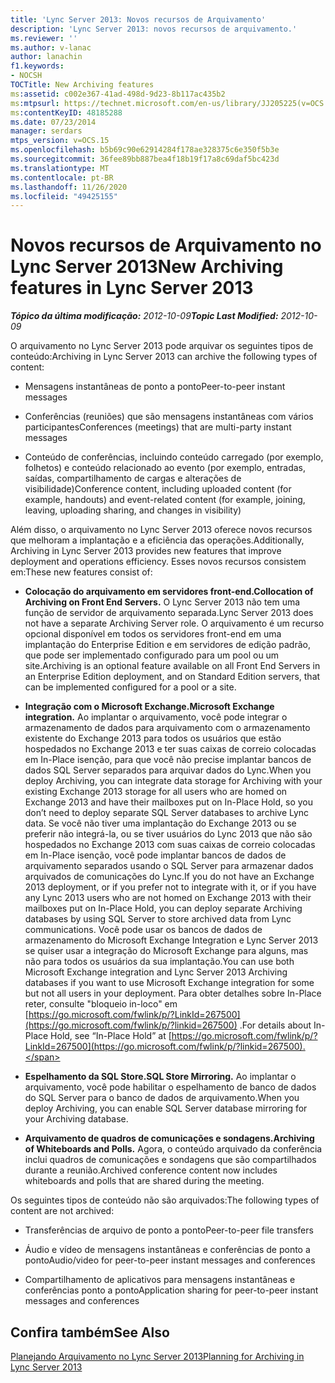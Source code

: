 ```yaml
---
title: 'Lync Server 2013: Novos recursos de Arquivamento'
description: 'Lync Server 2013: novos recursos de arquivamento.'
ms.reviewer: ''
ms.author: v-lanac
author: lanachin
f1.keywords:
- NOCSH
TOCTitle: New Archiving features
ms:assetid: c002e367-41ad-498d-9d23-8b117ac435b2
ms:mtpsurl: https://technet.microsoft.com/en-us/library/JJ205225(v=OCS.15)
ms:contentKeyID: 48185288
ms.date: 07/23/2014
manager: serdars
mtps_version: v=OCS.15
ms.openlocfilehash: b5b69c90e62914284f178ae328375c6e350f5b3e
ms.sourcegitcommit: 36fee89bb887bea4f18b19f17a8c69daf5bc423d
ms.translationtype: MT
ms.contentlocale: pt-BR
ms.lasthandoff: 11/26/2020
ms.locfileid: "49425155"
---
```

# <a name="new-archiving-features-in-lync-server-2013"></a><span data-ttu-id="16ad2-103">Novos recursos de Arquivamento no Lync Server 2013</span><span class="sxs-lookup"><span data-stu-id="16ad2-103">New Archiving features in Lync Server 2013</span></span>

<div data-xmlns="http://www.w3.org/1999/xhtml">

<div class="topic" data-xmlns="http://www.w3.org/1999/xhtml" data-msxsl="urn:schemas-microsoft-com:xslt" data-cs="https://msdn.microsoft.com/">

<div data-asp="https://msdn2.microsoft.com/asp">



</div>

<div id="mainSection">

<div id="mainBody"><span data-ttu-id="16ad2-104">

<span> </span></span><span class="sxs-lookup"><span data-stu-id="16ad2-104">

<span> </span></span></span>

<span data-ttu-id="16ad2-105">_**Tópico da última modificação:** 2012-10-09_</span><span class="sxs-lookup"><span data-stu-id="16ad2-105">_**Topic Last Modified:** 2012-10-09_</span></span>

<span data-ttu-id="16ad2-106">O arquivamento no Lync Server 2013 pode arquivar os seguintes tipos de conteúdo:</span><span class="sxs-lookup"><span data-stu-id="16ad2-106">Archiving in Lync Server 2013 can archive the following types of content:</span></span>

  - <span data-ttu-id="16ad2-107">Mensagens instantâneas de ponto a ponto</span><span class="sxs-lookup"><span data-stu-id="16ad2-107">Peer-to-peer instant messages</span></span>

  - <span data-ttu-id="16ad2-108">Conferências (reuniões) que são mensagens instantâneas com vários participantes</span><span class="sxs-lookup"><span data-stu-id="16ad2-108">Conferences (meetings) that are multi-party instant messages</span></span>

  - <span data-ttu-id="16ad2-109">Conteúdo de conferências, incluindo conteúdo carregado (por exemplo, folhetos) e conteúdo relacionado ao evento (por exemplo, entradas, saídas, compartilhamento de cargas e alterações de visibilidade)</span><span class="sxs-lookup"><span data-stu-id="16ad2-109">Conference content, including uploaded content (for example, handouts) and event-related content (for example, joining, leaving, uploading sharing, and changes in visibility)</span></span>

<span data-ttu-id="16ad2-110">Além disso, o arquivamento no Lync Server 2013 oferece novos recursos que melhoram a implantação e a eficiência das operações.</span><span class="sxs-lookup"><span data-stu-id="16ad2-110">Additionally, Archiving in Lync Server 2013 provides new features that improve deployment and operations efficiency.</span></span> <span data-ttu-id="16ad2-111">Esses novos recursos consistem em:</span><span class="sxs-lookup"><span data-stu-id="16ad2-111">These new features consist of:</span></span>

  - <span data-ttu-id="16ad2-112">**Colocação do arquivamento em servidores front-end.**</span><span class="sxs-lookup"><span data-stu-id="16ad2-112">**Collocation of Archiving on Front End Servers.**</span></span>   <span data-ttu-id="16ad2-113">O Lync Server 2013 não tem uma função de servidor de arquivamento separada.</span><span class="sxs-lookup"><span data-stu-id="16ad2-113">Lync Server 2013 does not have a separate Archiving Server role.</span></span> <span data-ttu-id="16ad2-114">O arquivamento é um recurso opcional disponível em todos os servidores front-end em uma implantação do Enterprise Edition e em servidores de edição padrão, que pode ser implementado configurado para um pool ou um site.</span><span class="sxs-lookup"><span data-stu-id="16ad2-114">Archiving is an optional feature available on all Front End Servers in an Enterprise Edition deployment, and on Standard Edition servers, that can be implemented configured for a pool or a site.</span></span>

  - <span data-ttu-id="16ad2-115">**Integração com o Microsoft Exchange.**</span><span class="sxs-lookup"><span data-stu-id="16ad2-115">**Microsoft Exchange integration.**</span></span>   <span data-ttu-id="16ad2-116">Ao implantar o arquivamento, você pode integrar o armazenamento de dados para arquivamento com o armazenamento existente do Exchange 2013 para todos os usuários que estão hospedados no Exchange 2013 e ter suas caixas de correio colocadas em In-Place isenção, para que você não precise implantar bancos de dados SQL Server separados para arquivar dados do Lync.</span><span class="sxs-lookup"><span data-stu-id="16ad2-116">When you deploy Archiving, you can integrate data storage for Archiving with your existing Exchange 2013 storage for all users who are homed on Exchange 2013 and have their mailboxes put on In-Place Hold, so you don’t need to deploy separate SQL Server databases to archive Lync data.</span></span> <span data-ttu-id="16ad2-117">Se você não tiver uma implantação do Exchange 2013 ou se preferir não integrá-la, ou se tiver usuários do Lync 2013 que não são hospedados no Exchange 2013 com suas caixas de correio colocadas em In-Place isenção, você pode implantar bancos de dados de arquivamento separados usando o SQL Server para armazenar dados arquivados de comunicações do Lync.</span><span class="sxs-lookup"><span data-stu-id="16ad2-117">If you do not have an Exchange 2013 deployment, or if you prefer not to integrate with it, or if you have any Lync 2013 users who are not homed on Exchange 2013 with their mailboxes put on In-Place Hold, you can deploy separate Archiving databases by using SQL Server to store archived data from Lync communications.</span></span> <span data-ttu-id="16ad2-118">Você pode usar os bancos de dados de armazenamento do Microsoft Exchange Integration e Lync Server 2013 se quiser usar a integração do Microsoft Exchange para alguns, mas não para todos os usuários da sua implantação.</span><span class="sxs-lookup"><span data-stu-id="16ad2-118">You can use both Microsoft Exchange integration and Lync Server 2013 Archiving databases if you want to use Microsoft Exchange integration for some but not all users in your deployment.</span></span> <span data-ttu-id="16ad2-119">Para obter detalhes sobre In-Place reter, consulte "bloqueio in-loco" em [https://go.microsoft.com/fwlink/p/?LinkId=267500](https://go.microsoft.com/fwlink/p/?linkid=267500) .</span><span class="sxs-lookup"><span data-stu-id="16ad2-119">For details about In-Place Hold, see “In-Place Hold” at [https://go.microsoft.com/fwlink/p/?LinkId=267500](https://go.microsoft.com/fwlink/p/?linkid=267500).</span></span>

  - <span data-ttu-id="16ad2-120">**Espelhamento da SQL Store.**</span><span class="sxs-lookup"><span data-stu-id="16ad2-120">**SQL Store Mirroring.**</span></span>   <span data-ttu-id="16ad2-121">Ao implantar o arquivamento, você pode habilitar o espelhamento de banco de dados do SQL Server para o banco de dados de arquivamento.</span><span class="sxs-lookup"><span data-stu-id="16ad2-121">When you deploy Archiving, you can enable SQL Server database mirroring for your Archiving database.</span></span>

  - <span data-ttu-id="16ad2-122">**Arquivamento de quadros de comunicações e sondagens.**</span><span class="sxs-lookup"><span data-stu-id="16ad2-122">**Archiving of Whiteboards and Polls.**</span></span>   <span data-ttu-id="16ad2-123">Agora, o conteúdo arquivado da conferência inclui quadros de comunicações e sondagens que são compartilhados durante a reunião.</span><span class="sxs-lookup"><span data-stu-id="16ad2-123">Archived conference content now includes whiteboards and polls that are shared during the meeting.</span></span>

<span data-ttu-id="16ad2-124">Os seguintes tipos de conteúdo não são arquivados:</span><span class="sxs-lookup"><span data-stu-id="16ad2-124">The following types of content are not archived:</span></span>

  - <span data-ttu-id="16ad2-125">Transferências de arquivo de ponto a ponto</span><span class="sxs-lookup"><span data-stu-id="16ad2-125">Peer-to-peer file transfers</span></span>

  - <span data-ttu-id="16ad2-126">Áudio e vídeo de mensagens instantâneas e conferências de ponto a ponto</span><span class="sxs-lookup"><span data-stu-id="16ad2-126">Audio/video for peer-to-peer instant messages and conferences</span></span>

  - <span data-ttu-id="16ad2-127">Compartilhamento de aplicativos para mensagens instantâneas e conferências ponto a ponto</span><span class="sxs-lookup"><span data-stu-id="16ad2-127">Application sharing for peer-to-peer instant messages and conferences</span></span>

<div>

## <a name="see-also"></a><span data-ttu-id="16ad2-128">Confira também</span><span class="sxs-lookup"><span data-stu-id="16ad2-128">See Also</span></span>


[<span data-ttu-id="16ad2-129">Planejando Arquivamento no Lync Server 2013</span><span class="sxs-lookup"><span data-stu-id="16ad2-129">Planning for Archiving in Lync Server 2013</span></span>](lync-server-2013-planning-for-archiving.md)  
  

<span data-ttu-id="16ad2-130"></div>

</div>

<span> </span>

</div>

</div>

</span><span class="sxs-lookup"><span data-stu-id="16ad2-130"></div>

</div>

<span> </span>

</div>

</div>

</span></span></div>

